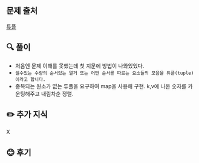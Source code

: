 ## 문제 출처

<a href="https://school.programmers.co.kr/learn/courses/30/lessons/64065" rel="nofollow">튜플</a>

## 🔍 풀이
- 처음엔 문제 이해를 못했는데 첫 지문에 방법이 나와있었다.
- `셀수있는 수량의 순서있는 열거 또는 어떤 순서를 따르는 요소들의 모음을 튜플(tuple)이라고 합니다.`
- 중복되는 원소가 없는 튜플을 요구하여 map을 사용해 구현. k,v에 나온 숫자를 카운팅해주고 내림차순 정렬.

## ✏️ 추가 지식
X


## 😊 후기
